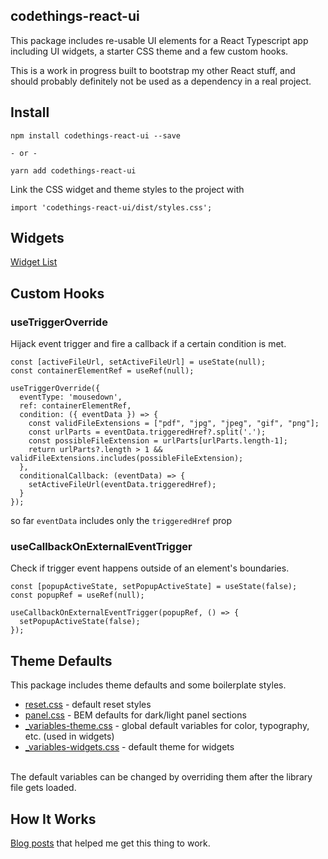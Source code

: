## codethings-react-ui    
This package includes re-usable UI elements for a React Typescript app including UI widgets, a starter CSS theme and a few custom hooks.   

This is a work in progress built to bootstrap my other React stuff, and should probably definitely not be used as a dependency in a real project.


## Install
```
npm install codethings-react-ui --save

- or -  

yarn add codethings-react-ui 
```

Link the CSS widget and theme styles to the project with
```
import 'codethings-react-ui/dist/styles.css';
```


## Widgets
[Widget List](https://github.com/kirinmurphy/codethings-react-ui/blob/master/src/widgets)


## Custom Hooks
### useTriggerOverride
Hijack event trigger and fire a callback if a certain condition is met.

```
const [activeFileUrl, setActiveFileUrl] = useState(null);
const containerElementRef = useRef(null);

useTriggerOverride({ 
  eventType: 'mousedown', 
  ref: containerElementRef, 
  condition: ({ eventData }) => {
    const validFileExtensions = ["pdf", "jpg", "jpeg", "gif", "png"]; 
    const urlParts = eventData.triggeredHref?.split('.');
    const possibleFileExtension = urlParts[urlParts.length-1];
    return urlParts?.length > 1 && validFileExtensions.includes(possibleFileExtension);
  },
  conditionalCallback: (eventData) => {
    setActiveFileUrl(eventData.triggeredHref);
  }
});
```
so far `eventData` includes only the `triggeredHref` prop

### useCallbackOnExternalEventTrigger
Check if trigger event happens outside of an element's boundaries.
```
const [popupActiveState, setPopupActiveState] = useState(false);
const popupRef = useRef(null);

useCallbackOnExternalEventTrigger(popupRef, () => {
  setPopupActiveState(false);
});
```


## Theme Defaults
This package includes theme defaults and some boilerplate styles.
- [reset.css](https://github.com/kirinmurphy/codethings-react-ui/blob/master/src/css/reset.css) - default reset styles
- [panel.css](https://github.com/kirinmurphy/codethings-react-ui/blob/master/src/css/panel.css) - BEM defaults for dark/light panel sections
- [_variables-theme.css](https://github.com/kirinmurphy/codethings-react-ui/blob/master/src/css/_variables-theme.css) - global default variables for color, typography, etc.  (used in widgets)
- [_variables-widgets.css](https://github.com/kirinmurphy/codethings-react-ui/blob/master/src/widgets/css/_variables-widgets.css) - default theme  for widgets       

<br>
The default variables can be changed by overriding them after the library file gets loaded.  


## How It Works
[Blog posts](https://github.com/kirinmurphy/codethings-react-ui/blob/master/helpful-links.md) that helped me get this thing to work. 
